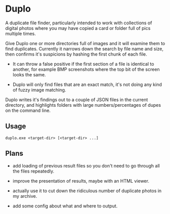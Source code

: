 # Duplo

A duplicate file finder, particularly intended to work with collections of digital photos where
you may have copied a card or folder full of pics multiple times.

Give Duplo one or more directories full of images and it will examine them to find duplicates. 
Currently it narrows down the search by file name and size, then confirms it's suspicions by
hashing the first chunk of each file.

 - It can throw a false positive if the first section of a file is identical to another, for
   example BMP screenshots where the top bit of the screen looks the same.

 - Duplo will only find files that are an exact match, it's not doing any kind of fuzzy image 
   matching.
 
Duplo writes it's findings out to a couple of JSON files in the current directory, and highlights 
folders with large numbers/percentages of dupes on the command line.

## Usage

`duplo.exe <target-dir> [<target-dir> ...]`

## Plans

 - add loading of previous result files so you don't need to go through all the files repeatedly.
 
 - improve the presentation of results, maybe with an HTML viewer.
 
 - actually use it to cut down the ridiculous number of duplicate photos in my archive.

 - add some config about what and where to output.
 